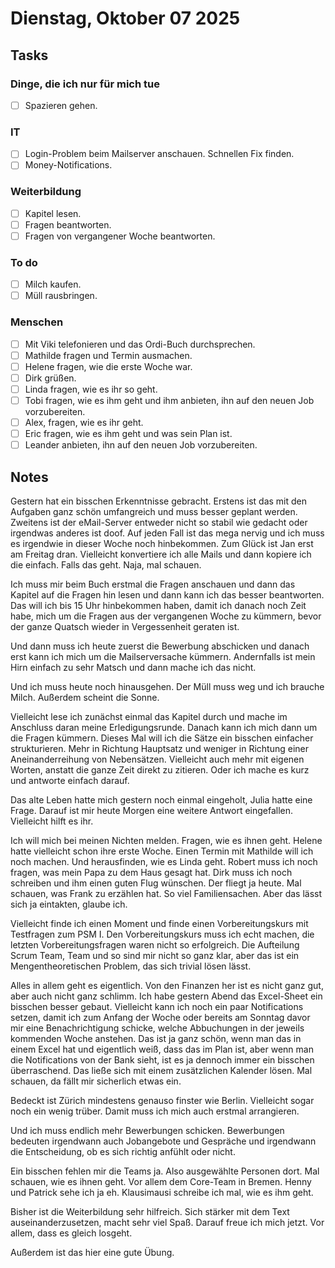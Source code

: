 # Dienstag, Oktober 07 2025

## Tasks

### Dinge, die ich nur für mich tue

- [ ] Spazieren gehen.

### IT

- [ ] Login-Problem beim Mailserver anschauen. Schnellen Fix finden.
- [ ] Money-Notifications.

### Weiterbildung

- [ ] Kapitel lesen.
- [ ] Fragen beantworten.
- [ ] Fragen von vergangener Woche beantworten.

### To do

- [ ] Milch kaufen.
- [ ] Müll rausbringen.

### Menschen

- [ ] Mit Viki telefonieren und das Ordi-Buch durchsprechen.
- [ ] Mathilde fragen und Termin ausmachen.
- [ ] Helene fragen, wie die erste Woche war.
- [ ] Dirk grüßen.
- [ ] Linda fragen, wie es ihr so geht.
- [ ] Tobi fragen, wie es ihm geht und ihm anbieten, ihn auf den neuen Job vorzubereiten.
- [ ] Alex, fragen, wie es ihr geht.
- [ ] Eric fragen, wie es ihm geht und was sein Plan ist.
- [ ] Leander anbieten, ihn auf den neuen Job vorzubereiten.

## Notes

Gestern hat ein bisschen Erkenntnisse gebracht. Erstens ist das mit den Aufgaben ganz schön umfangreich und muss besser geplant werden. Zweitens ist der eMail-Server entweder nicht so stabil wie gedacht oder irgendwas anderes ist doof. Auf jeden Fall ist das mega nervig und ich muss es irgendwie in dieser Woche noch hinbekommen. Zum Glück ist Jan erst am Freitag dran. Vielleicht konvertiere ich alle Mails und dann kopiere ich die einfach. Falls das geht. Naja, mal schauen.

Ich muss mir beim Buch erstmal die Fragen anschauen und dann das Kapitel auf die Fragen hin lesen und dann kann ich das besser beantworten. Das will ich bis 15 Uhr hinbekommen haben, damit ich danach noch Zeit habe, mich um die Fragen aus der vergangenen Woche zu kümmern, bevor der ganze Quatsch wieder in Vergessenheit geraten ist.

Und dann muss ich heute zuerst die Bewerbung abschicken und danach erst kann ich mich um die Mailserversache kümmern. Andernfalls ist mein Hirn einfach zu sehr Matsch und dann mache ich das nicht.

Und ich muss heute noch hinausgehen. Der Müll muss weg und ich brauche Milch. Außerdem scheint die Sonne.

Vielleicht lese ich zunächst einmal das Kapitel durch und mache im Anschluss daran meine Erledigungsrunde. Danach kann ich mich dann um die Fragen kümmern. Dieses Mal will ich die Sätze ein bisschen einfacher strukturieren. Mehr in Richtung Hauptsatz und weniger in Richtung einer Aneinanderreihung von Nebensätzen. Vielleicht auch mehr mit eigenen Worten, anstatt die ganze Zeit direkt zu zitieren. Oder ich mache es kurz und antworte einfach darauf.

Das alte Leben hatte mich gestern noch einmal eingeholt, Julia hatte eine Frage. Darauf ist mir heute Morgen eine weitere Antwort eingefallen. Vielleicht hilft es ihr.

Ich will mich bei meinen Nichten melden. Fragen, wie es ihnen geht. Helene hatte vielleicht schon ihre erste Woche. Einen Termin mit Mathilde will ich noch machen. Und herausfinden, wie es Linda geht. Robert muss ich noch fragen, was mein Papa zu dem Haus gesagt hat. Dirk muss ich noch schreiben und ihm einen guten Flug wünschen. Der fliegt ja heute. Mal schauen, was Frank zu erzählen hat. So viel Familiensachen. Aber das lässt sich ja eintakten, glaube ich.

Vielleicht finde ich einen Moment und finde einen Vorbereitungskurs mit Testfragen zum PSM I. Den Vorbereitungskurs muss ich echt machen, die letzten Vorbereitungsfragen waren nicht so erfolgreich. Die Aufteilung Scrum Team, Team und so sind mir nicht so ganz klar, aber das ist ein Mengentheoretischen Problem, das sich trivial lösen lässt.

Alles in allem geht es eigentlich. Von den Finanzen her ist es nicht ganz gut, aber auch nicht ganz schlimm. Ich habe gestern Abend das Excel-Sheet ein bisschen besser gebaut. Vielleicht kann ich noch ein paar Notifications setzen, damit ich zum Anfang der Woche oder bereits am Sonntag davor mir eine Benachrichtigung schicke, welche Abbuchungen in der jeweils kommenden Woche anstehen. Das ist ja ganz schön, wenn man das in einem Excel hat und eigentlich weiß, dass das im Plan ist, aber wenn man die Notifications von der Bank sieht, ist es ja dennoch immer ein bisschen überraschend. Das ließe sich mit einem zusätzlichen Kalender lösen. Mal schauen, da fällt mir sicherlich etwas ein.

Bedeckt ist Zürich mindestens genauso finster wie Berlin. Vielleicht sogar noch ein wenig trüber. Damit muss ich mich auch erstmal arrangieren.

Und ich muss endlich mehr Bewerbungen schicken. Bewerbungen bedeuten irgendwann auch Jobangebote und Gespräche und irgendwann die Entscheidung, ob es sich richtig anfühlt oder nicht.

Ein bisschen fehlen mir die Teams ja. Also ausgewählte Personen dort. Mal schauen, wie es ihnen geht. Vor allem dem Core-Team in Bremen. Henny und Patrick sehe ich ja eh. Klausimausi schreibe ich mal, wie es ihm geht.

Bisher ist die Weiterbildung sehr hilfreich. Sich stärker mit dem Text auseinanderzusetzen, macht sehr viel Spaß. Darauf freue ich mich jetzt. Vor allem, dass es gleich losgeht.

Außerdem ist das hier eine gute Übung.